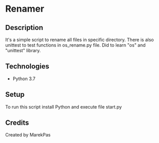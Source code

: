 # Renamer

## Description
It's a simple script to rename all files in specific directory.
There is also unittest to test functions in os_rename.py file.
Did to learn "os" and "unittest" library.  

## Technologies
* Python 3.7

## Setup
To run this script install Python and execute file start.py

## Credits
Created by MarekPas

